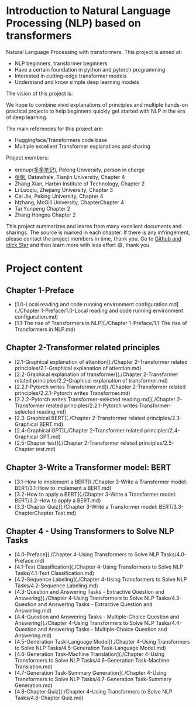 # Introduction to Natural Language Processing (NLP) based on transformers
Natural Language Processing with transformers.
This project is aimed at:
- NLP beginners, transformer beginners
- Have a certain foundation in python and pytorch programming
- Interested in cutting-edge transformer models
- Understand and know simple deep learning models

The vision of this project is:

We hope to combine vivid explanations of principles and multiple hands-on practical projects to help beginners quickly get started with NLP in the era of deep learning.

The main references for this project are:
- Huggingface/Transformers code base
- Multiple excellent Transformer explanations and sharing

Project members:
- erenup([多多笔记](https://www.zhihu.com/people/nai-ping-46-76)), Peking University, person in charge
- [张帆](https://github.com/zhangfanTJU), Datawhale, Tianjin University, Chapter 4
- Zhang Xian, Harbin Institute of Technology, Chapter 2
- Li Luoqiu, Zhejiang University, Chapter 3
- Cai Jie, Peking University, Chapter 4
- hlzhang, McGill University, ChapterChapter 4
- Tai Yunpeng Chapter 2
- Zhang Hongxu Chapter 2

This project summarizes and learns from many excellent documents and sharings. The source is marked in each chapter. If there is any infringement, please contact the project members in time, thank you. Go to [Github and click Star](https://github.com/datawhalechina/learn-nlp-with-transformers) and then learn more with less effort 😄, thank you.

# Project content
## Chapter 1-Preface
* [1.0-Local reading and code running environment configuration.md](./Chapter 1-Preface/1.0-Local reading and code running environment configuration.md)
* [1.1-The rise of Transformers in NLP](./Chapter 1-Preface/1.1-The rise of Transformers in NLP.md)

## Chapter 2-Transformer related principles
* [2.1-Graphical explanation of attention](./Chapter 2-Transformer related principles/2.1-Graphical explanation of attention.md)
* [2.2-Graphical explanation of transformer](./Chapter 2-Transformer related principles/2.2-Graphical explanation of transformer.md)
* [2.2.1-Pytorch writes Transformer.md](./Chapter 2-Transformer related principles/2.2.1-Pytorch writes Transformer.md)
* [2.2.2-Pytorch writes Transformer-selected reading.md](./Chapter 2-Transformer related principles/2.2.1-Pytorch writes Transformer-selected reading.md)
* [2.3-Graphical BERT](./Chapter 2-Transformer related principles/2.3-Graphical BERT.md)
* [2.4-Graphical GPT](./Chapter 2-Transformer related principles/2.4-Graphical GPT.md)
* [2.5-Chapter test](./Chapter 2-Transformer related principles/2.5-Chapter test.md)

## Chapter 3-Write a Transformer model: BERT
* [3.1-How to implement a BERT](./Chapter 3-Write a Transformer model: BERT/3.1-How to implement a BERT.md)
* [3.2-How to apply a BERT](./Chapter 3-Write a Transformer model: BERT/3.2-How to apply a BERT.md)
* [3.3-Chapter Quiz](./Chapter 3-Write a Transformer model: BERT/3.3-ChapterChapter Test.md)

## Chapter 4 - Using Transformers to Solve NLP Tasks
* [4.0-Preface](./Chapter 4-Using Transformers to Solve NLP Tasks/4.0-Preface.md)
* [4.1-Text Classification](./Chapter 4-Using Transformers to Solve NLP Tasks/4.1-Text Classification.md)
* [4.2-Sequence Labeling](./Chapter 4-Using Transformers to Solve NLP Tasks/4.2-Sequence Labeling.md)
* [4.3-Question and Answering Tasks - Extractive Question and Answering](./Chapter 4-Using Transformers to Solve NLP Tasks/4.3-Question and Answering Tasks - Extractive Question and Answering.md)
* [4.4-Question and Answering Tasks - Multiple-Choice Question and Answering](./Chapter 4-Using Transformers to Solve NLP Tasks/4.4-Question and Answering Tasks - Multiple-Choice Question and Answering.md)
* [4.5-Generation Task-Language Model](./Chapter 4-Using Transformers to Solve NLP Tasks/4.5-Generation Task-Language Model.md)
* [4.6-Generation Task-Machine Translation](./Chapter 4-Using Transformers to Solve NLP Tasks/4.6-Generation Task-Machine Translation.md)
* [4.7-Generation Task-Summary Generation](./Chapter 4-Using Transformers to Solve NLP Tasks/4.7-Generation Task-Summary Generation.md)
* [4.8-Chapter Quiz](./Chapter 4-Using Transformers to Solve NLP Tasks/4.8-Chapter Quiz.md)